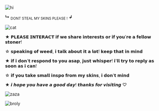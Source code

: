 ![hi](https://i.imgur.com/Em2whpW.gif)

__↳__ <sub>DONT STEAL MY SKINS PLEASE !</sub> __↲__

![cat](https://graphic.neocities.org/Katze_91.gif)

★ 𝗣𝗟𝗘𝗔𝗦𝗘 𝗜𝗡𝗧𝗘𝗥𝗔𝗖𝗧 𝗶𝗳 𝘄𝗲 𝘀𝗵𝗮𝗿𝗲 𝗶𝗻𝘁𝗲𝗿𝗲𝘀𝘁𝘀 𝗼𝗿 𝗶𝗳 𝘆𝗼𝘂'𝗿𝗲 𝗮 𝗳𝗲𝗹𝗹𝗼𝘄 𝘀𝘁𝗼𝗻𝗲𝗿!

☆ 𝘀𝗽𝗲𝗮𝗸𝗶𝗻𝗴 𝗼𝗳 𝘄𝗲𝗲𝗱, 𝗶 𝘁𝗮𝗹𝗸 𝗮𝗯𝗼𝘂𝘁 𝗶𝘁 𝗮 𝗹𝗼𝘁! 𝗸𝗲𝗲𝗽 𝘁𝗵𝗮𝘁 𝗶𝗻 𝗺𝗶𝗻𝗱

★ 𝗶𝗳 𝗶 𝗱𝗼𝗻'𝘁 𝗿𝗲𝘀𝗽𝗼𝗻𝗱 𝘁𝗼 𝘆𝗼𝘂 𝗮𝘀𝗮𝗽, 𝗷𝘂𝘀𝘁 𝘄𝗵𝗶𝘀𝗽𝗲𝗿! 𝗶'𝗹𝗹 𝘁𝗿𝘆 𝘁𝗼 𝗿𝗲𝗽𝗹𝘆 𝗮𝘀 𝘀𝗼𝗼𝗻 𝗮𝘀 𝗶 𝗰𝗮𝗻!

☆ 𝗶𝗳 𝘆𝗼𝘂 𝘁𝗮𝗸𝗲 𝘀𝗺𝗮𝗹𝗹 𝗶𝗻𝘀𝗽𝗼 𝗳𝗿𝗼𝗺 𝗺𝘆 𝘀𝗸𝗶𝗻𝘀, 𝗶 𝗱𝗼𝗻'𝘁 𝗺𝗶𝗻𝗱

★ 𝙞 𝙝𝙤𝙥𝙚 𝙮𝙤𝙪 𝙝𝙖𝙫𝙚 𝙖 𝙜𝙤𝙤𝙙 𝙙𝙖𝙮! 𝙩𝙝𝙖𝙣𝙠𝙨 𝙛𝙤𝙧 𝙫𝙞𝙨𝙞𝙩𝙞𝙣𝙜 ♡

![zaza](https://i.imgur.com/9LCtXlR.gif)

![broly](https://images-wixmp-ed30a86b8c4ca887773594c2.wixmp.com/f/84dc13b7-a2e7-4b45-83ec-311e72e82900/ddrxd6w-455d10ac-f5f0-4394-8122-b1b41277bdc0.png/v1/fit/w_645,h_645/broly__broly_movie__render_8__dokkan_battle__by_maxiuchiha22_ddrxd6w-375w-2x.png?token=eyJ0eXAiOiJKV1QiLCJhbGciOiJIUzI1NiJ9.eyJzdWIiOiJ1cm46YXBwOjdlMGQxODg5ODIyNjQzNzNhNWYwZDQxNWVhMGQyNmUwIiwiaXNzIjoidXJuOmFwcDo3ZTBkMTg4OTgyMjY0MzczYTVmMGQ0MTVlYTBkMjZlMCIsIm9iaiI6W1t7ImhlaWdodCI6Ijw9NjQ1IiwicGF0aCI6IlwvZlwvODRkYzEzYjctYTJlNy00YjQ1LTgzZWMtMzExZTcyZTgyOTAwXC9kZHJ4ZDZ3LTQ1NWQxMGFjLWY1ZjAtNDM5NC04MTIyLWIxYjQxMjc3YmRjMC5wbmciLCJ3aWR0aCI6Ijw9NjQ1In1dXSwiYXVkIjpbInVybjpzZXJ2aWNlOmltYWdlLm9wZXJhdGlvbnMiXX0.ez01GyrYqSrAjyPud1PhKwVnmG6CbRu445NKVIjuQgw)
